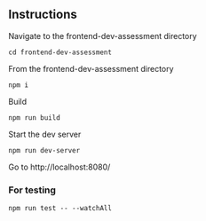 ## Instructions

Navigate to the frontend-dev-assessment directory
``` 
cd frontend-dev-assessment 
```

From the frontend-dev-assessment directory

```
npm i
```

Build

```
npm run build
```

Start the dev server

```
npm run dev-server
```

Go to http://localhost:8080/ 

### For testing

```
npm run test -- --watchAll
```

